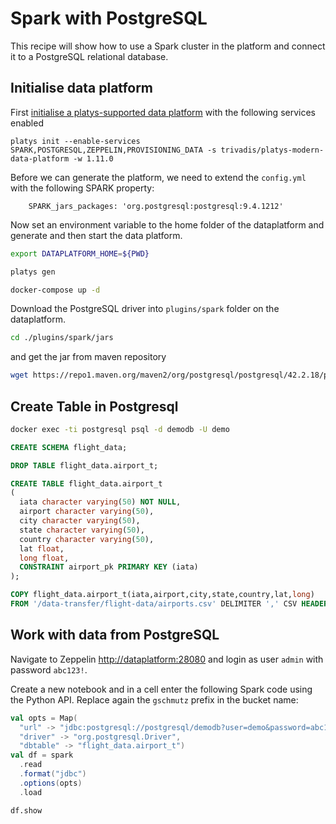 # Spark with PostgreSQL

This recipe will show how to use a Spark cluster in the platform and connect it to a PostgreSQL relational database. 

## Initialise data platform

First [initialise a platys-supported data platform](../documentation/getting-started.md) with the following services enabled

```
platys init --enable-services SPARK,POSTGRESQL,ZEPPELIN,PROVISIONING_DATA -s trivadis/platys-modern-data-platform -w 1.11.0
```

Before we can generate the platform, we need to extend the `config.yml` with the following SPARK property:

```
    SPARK_jars_packages: 'org.postgresql:postgresql:9.4.1212'
```

Now set an environment variable to the home folder of the dataplatform and generate and then start the data platform. 

```bash
export DATAPLATFORM_HOME=${PWD}

platys gen

docker-compose up -d
```

Download the PostgreSQL driver into `plugins/spark` folder on the dataplatform.

```bash
cd ./plugins/spark/jars
```

and get the jar from maven repository

```bash
wget https://repo1.maven.org/maven2/org/postgresql/postgresql/42.2.18/postgresql-42.2.18.jar
```

## Create Table in Postgresql

```bash
docker exec -ti postgresql psql -d demodb -U demo
```

```sql
CREATE SCHEMA flight_data;

DROP TABLE flight_data.airport_t;

CREATE TABLE flight_data.airport_t
(
  iata character varying(50) NOT NULL,
  airport character varying(50),
  city character varying(50),
  state character varying(50),
  country character varying(50),
  lat float,
  long float,
  CONSTRAINT airport_pk PRIMARY KEY (iata)
);
```

```sql
COPY flight_data.airport_t(iata,airport,city,state,country,lat,long) 
FROM '/data-transfer/flight-data/airports.csv' DELIMITER ',' CSV HEADER;
```

## Work with data from PostgreSQL

Navigate to Zeppelin <http://dataplatform:28080> and login as user `admin` with password `abc123!`.

Create a new notebook and in a cell enter the following Spark code using the Python API. Replace again the `gschmutz` prefix in the bucket name:

```scala
val opts = Map(
  "url" -> "jdbc:postgresql://postgresql/demodb?user=demo&password=abc123!",
  "driver" -> "org.postgresql.Driver",
  "dbtable" -> "flight_data.airport_t")
val df = spark
  .read
  .format("jdbc")
  .options(opts)
  .load
```

```
df.show
```


